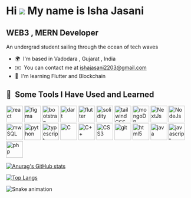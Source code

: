 Hi ![](https://user-images.githubusercontent.com/18350557/176309783-0785949b-9127-417c-8b55-ab5a4333674e.gif)
My name is Isha Jasani
===================================================================================================================================  
WEB3 , MERN Developer
----------------------------------  
An undergrad student sailing through the ocean of tech waves  
* 🌍  I'm based in Vadodara , Gujarat , India 
* ✉️  You can contact me at [ishajasani2203@gmail.com](mailto:ishajasani2203@gmail.com)
* 🧠  I'm learning Flutter and Blockchain
<h2> 🚀 &nbsp;Some Tools I Have Used and Learned</h2>
<p align="left">

<img src="https://cdn.jsdelivr.net/gh/devicons/devicon/icons/react/react-original.svg" alt="react" width="45" height="45"/>
<img src="https://cdn.jsdelivr.net/gh/devicons/devicon/icons/figma/figma-original.svg" alt="figma" width="45" height="45"/>
<img src="https://cdn.jsdelivr.net/gh/devicons/devicon/icons/bootstrap/bootstrap-original.svg" alt="bootstrap" width="45" height="45"/>
<img src="https://cdn.jsdelivr.net/gh/devicons/devicon/icons/dart/dart-original.svg" alt="dart" width="45" height="45"/>
<img src="https://cdn.jsdelivr.net/gh/devicons/devicon/icons/flutter/flutter-original.svg" alt="flutter" width="45" height="45"/>
<img src="https://cdn.jsdelivr.net/gh/devicons/devicon/icons/solidity/solidity-original.svg" alt="solidity" width="45" height="45"/>
<img src="https://cdn.jsdelivr.net/gh/devicons/devicon/icons/tailwindcss/tailwindcss-plain.svg" alt="tailwindCSS" width="45" height="45"/>
<img src="https://cdn.jsdelivr.net/gh/devicons/devicon/icons/mongodb/mongodb-original.svg" alt="mongoDB" width="45" height="45"/>
<img src="https://cdn.jsdelivr.net/gh/devicons/devicon/icons/nextjs/nextjs-original.svg" alt="NextJs" width="45" height="45"/>
<img src="https://cdn.jsdelivr.net/gh/devicons/devicon/icons/nodejs/nodejs-original-wordmark.svg" alt="NodeJs" width="45" height="45"/>
<img src="https://cdn.jsdelivr.net/gh/devicons/devicon/icons/mysql/mysql-original-wordmark.svg" alt="mwSQL" width="45" height="45"/>         
<img src="https://cdn.jsdelivr.net/gh/devicons/devicon/icons/python/python-original.svg" alt="python" width="45" height="45"/>
<img src="https://cdn.jsdelivr.net/gh/devicons/devicon/icons/typescript/typescript-original.svg" alt="typescript" width="45" height="45"/>
<img src="https://cdn.jsdelivr.net/gh/devicons/devicon/icons/c/c-original.svg" alt="C" width="45" height="45"/>
<img src="https://cdn.jsdelivr.net/gh/devicons/devicon/icons/cplusplus/cplusplus-original.svg" alt="C++" width="45" height="45"/>
<img src="https://cdn.jsdelivr.net/gh/devicons/devicon/icons/css3/css3-original.svg" alt="CSS3" width="45" height="45"/>
<img src="https://cdn.jsdelivr.net/gh/devicons/devicon/icons/git/git-original.svg" alt="git" width="45" height="45"/>
<img src="https://cdn.jsdelivr.net/gh/devicons/devicon/icons/html5/html5-original.svg" alt="html5" width="45" height="45"/>
<img src="https://cdn.jsdelivr.net/gh/devicons/devicon/icons/java/java-original.svg" alt="java" width="45" height="45"/>
<img src="https://cdn.jsdelivr.net/gh/devicons/devicon/icons/javascript/javascript-original.svg" alt="javascript" width="45" height="45"/>
<img src="https://cdn.jsdelivr.net/gh/devicons/devicon/icons/php/php-original.svg" alt="php" width="45" height="45"/>        
</p>

[![Anurag's GitHub stats](https://github-readme-stats.vercel.app/api?username=ishajasani&show_icons=true&theme=transparent)](https://github.com/ishajasani/github-readme-stats)

[![Top Langs](https://github-readme-stats.vercel.app/api/top-langs/?username=ishajasani&layout=donut&theme=transparent)](https://github.com/ishajasani/github-readme-stats)

![Snake animation](https://github.com/ishajasani/blob/output/github-contribution-grid-snake.svg)



